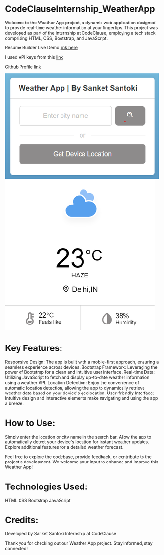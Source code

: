 # CodeClauseInternship_WeatherApp
Welcome to the Weather App project, a dynamic web application designed to provide real-time weather information at your fingertips. This project was developed as part of the internship at CodeClause, employing a tech stack comprising HTML, CSS, Bootstrap, and JavaScript.

Resume Builder Live Demo [link here](https://sanket-santoki.github.io/CodeClauseInternship_WeatherApp/)

I used API keys from this [link](https://openweathermap.org/)

Github Profile [link](https://github.com/sanket-santoki/)

![app](assets/weatherApp1.png) 
![app](assets/weatherApp2.png)

# Key Features:
Responsive Design: The app is built with a mobile-first approach, ensuring a seamless experience across devices.
Bootstrap Framework: Leveraging the power of Bootstrap for a clean and intuitive user interface.
Real-time Data: Utilizing JavaScript to fetch and display up-to-date weather information using a weather API.
Location Detection: Enjoy the convenience of automatic location detection, allowing the app to dynamically retrieve weather data based on your device's geolocation.
User-friendly Interface: Intuitive design and interactive elements make navigating and using the app a breeze.

# How to Use:
Simply enter the location or city name in the search bar.
Allow the app to automatically detect your device's location for instant weather updates.
Explore additional features for a detailed weather forecast.

Feel free to explore the codebase, provide feedback, or contribute to the project's development. We welcome your input to enhance and improve this Weather App!

# Technologies Used:
HTML
CSS
Bootstrap
JavaScript

# Credits:
Developed by Sanket Santoki
Internship at CodeClause

Thank you for checking out our Weather App project. Stay informed, stay connected!
